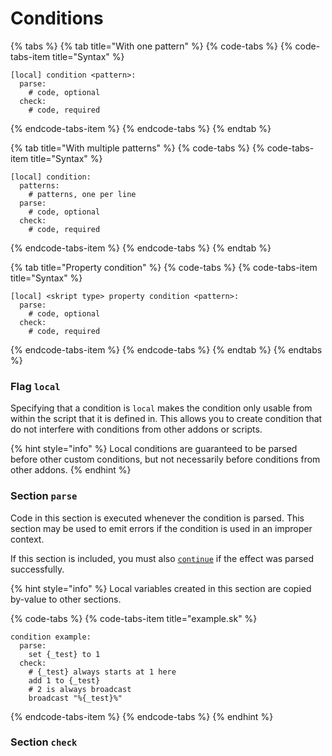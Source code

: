 # Conditions

{% tabs %}
{% tab title="With one pattern" %}
{% code-tabs %}
{% code-tabs-item title="Syntax" %}
```text
[local] condition <pattern>:
  parse:
    # code, optional
  check:
    # code, required
```
{% endcode-tabs-item %}
{% endcode-tabs %}
{% endtab %}

{% tab title="With multiple patterns" %}
{% code-tabs %}
{% code-tabs-item title="Syntax" %}
```text
[local] condition:
  patterns:
    # patterns, one per line
  parse:
    # code, optional
  check:
    # code, required
```
{% endcode-tabs-item %}
{% endcode-tabs %}
{% endtab %}

{% tab title="Property condition" %}
{% code-tabs %}
{% code-tabs-item title="Syntax" %}
```text
[local] <skript type> property condition <pattern>:
  parse:
    # code, optional
  check:
    # code, required
```
{% endcode-tabs-item %}
{% endcode-tabs %}
{% endtab %}
{% endtabs %}

### Flag `local`

Specifying that a condition is `local` makes the condition only usable from within the script that it is defined in. This allows you to create condition that do not interfere with conditions from other addons or scripts.

{% hint style="info" %}
Local conditions are guaranteed to be parsed before other custom conditions, but not necessarily before conditions from other addons.
{% endhint %}

### Section `parse`

Code in this section is executed whenever the condition is parsed. This section may be used to emit errors if the condition is used in an improper context.

If this section is included, you must also [`continue`](./#continue) if the effect was parsed successfully.

{% hint style="info" %}
Local variables created in this section are copied by-value to other sections.

{% code-tabs %}
{% code-tabs-item title="example.sk" %}
```text
condition example:
  parse:
    set {_test} to 1
  check:
    # {_test} always starts at 1 here
    add 1 to {_test}
    # 2 is always broadcast
    broadcast "%{_test}%"
```
{% endcode-tabs-item %}
{% endcode-tabs %}
{% endhint %}

### Section `check`

